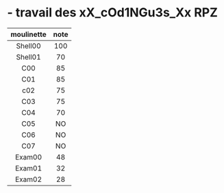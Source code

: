 # - travail des xX_cOd1NGu3s_Xx RPZ

| moulinette | note |
|:--:|:-----------------:|
Shell00 | 100
Shell01 | 70
C00 | 85
C01 | 85
c02 | 75
C03 | 75
C04 | 70
C05 | NO
C06 | NO
C07 | NO
Exam00 | 48
Exam01 | 32
Exam02 | 28
